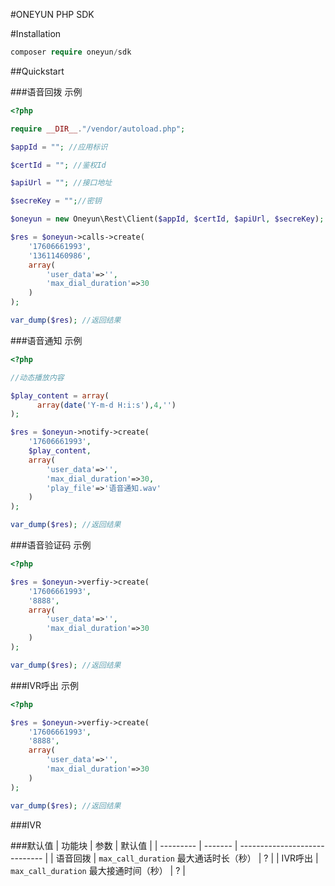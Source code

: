 #ONEYUN PHP SDK

#Installation
```php
composer require oneyun/sdk
```
##Quickstart

###语音回拨
示例
```php
<?php

require __DIR__."/vendor/autoload.php";

$appId = ""; //应用标识

$certId = ""; //鉴权Id

$apiUrl = ""; //接口地址

$secreKey = "";//密钥

$oneyun = new Oneyun\Rest\Client($appId, $certId, $apiUrl, $secreKey);

$res = $oneyun->calls->create(
    '17606661993',
    '13611460986',
    array(
        'user_data'=>'',
        'max_dial_duration'=>30
    )
);

var_dump($res); //返回结果

```

###语音通知
示例
```php
<?php

//动态播放内容

$play_content = array(
      array(date('Y-m-d H:i:s'),4,'')
);

$res = $oneyun->notify->create(
    '17606661993',
    $play_content,
    array(
        'user_data'=>'',
        'max_dial_duration'=>30,
        'play_file'=>'语音通知.wav'
    )
);

var_dump($res); //返回结果

```

###语音验证码
示例
```php
<?php

$res = $oneyun->verfiy->create(
    '17606661993',
    '8888',
    array(
        'user_data'=>'',
        'max_dial_duration'=>30
    )
);

var_dump($res); //返回结果

```

###IVR呼出
示例
```php
<?php

$res = $oneyun->verfiy->create(
    '17606661993',
    '8888',
    array(
        'user_data'=>'',
        'max_dial_duration'=>30
    )
);

var_dump($res); //返回结果

```


###IVR


###默认值
| 功能块     | 参数   | 默认值                         |
| ---------   | ------- | ----------------------------- |
|  语音回拨   | `max_call_duration` 最大通话时长（秒）   |      ?     |
|  IVR呼出    | `max_call_duration`  最大接通时间（秒）  |       ?    |



